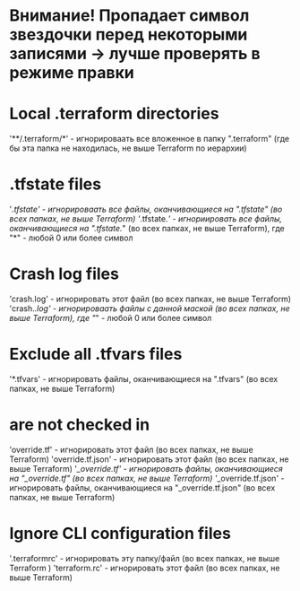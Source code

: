 # Внимание! Пропадает символ звездочки перед некоторыми записями -> лучше проверять в режиме правки

# Local .terraform directories
'**/.terraform/*' - игнорироваать все вложенное в папку ".terraform" (где бы эта папка не находилась, не выше Terraform по иерархии) 

# .tfstate files
'*.tfstate' - игнорироваать все файлы, оканчивающиеся на ".tfstate" (во всех папках, не выше Terraform)
'*.tfstate.*' - игнориировать все файлы, оканчивающиеся на ".tfstate.*" (во всех папках, не выше Terraform), где "*" - любой 0 или более символ

# Crash log files
'crash.log' - игнорировать этот файл (во всех папках, не выше Terraform)
'crash.*.log' - игнорироваать файлы с данной маской (во всех папках, не выше Terraform), где "*" - любой 0 или более символ

# Exclude all .tfvars files
'*.tfvars' - игнорировать файлы, оканчивающиеся на ".tfvars" (во всех папках, не выше Terraform)

# are not checked in
'override.tf' - игнорировать этот файл (во всех папках, не выше Terraform)
'override.tf.json' - игнорировать этот файл (во всех папках, не выше Terraform)
'*_override.tf' - игнорировать файлы, оканчивающиеся на "_override.tf" (во всех папках, не выше Terraform)
'*_override.tf.json' - игнорировать файлы, оканчивающиеся на "_override.tf.json" (во всех папках, не выше Terraform)

# Ignore CLI configuration files
'.terraformrc' - игнорировать эту папку/файл (во всех папках, не выше Terraform ) 
'terraform.rc' - игнорировать этот файл (во всех папках, не выше Terraform)
